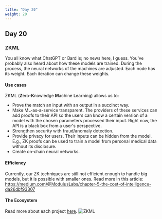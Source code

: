 ```yaml
---
title: "Day 20"
weight: 20
---
```


## Day 20
### ZKML
You all know what ChatGPT or Bard is; no news here, I guess. You've probably also heard about how these models are trained. During the process, the neural networks of the machines are adjusted. Each node has its weight. Each iteration can change these weights.

#### Use cases
ZKML (**Z**ero-**K**nowledge **M**achine **L**earning) allows us to:
- Prove the match an input with an output in a succinct way.
- Make ML-as-a-service transparent. The providers of these services can add proofs to their API so the users can know a certain version of a model with the chosen parameters processed their input. Right now, the API is a black box from a user's perspective.
- Strengthen security with fraud/anomaly detection.
- Provide privacy for users. Their inputs can be hidden from the model. E.g., ZK proofs can be used to train a model from personal medical data without its disclosure.
- Create on-chain neural networks.

#### Efficiency
Currently, our ZK techniques are still not efficient enough to handle big models, but it is possible with smaller ones.
Read more in this article: https://medium.com/@ModulusLabs/chapter-5-the-cost-of-intelligence-da26dbf93307

#### The Ecosystem
Read more about each project [here](https://github.com/zkml-community/awesome-zkml).
![ZKML](zkml-media/zkml-ecosystem.jpeg)

